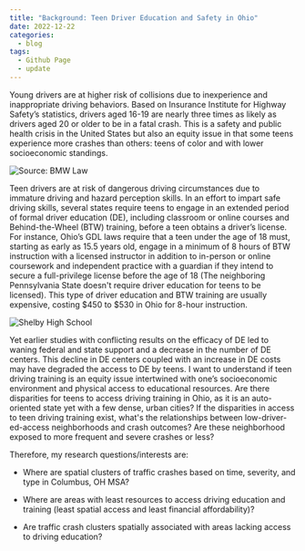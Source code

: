 ```yaml
---
title: "Background: Teen Driver Education and Safety in Ohio"
date: 2022-12-22
categories:
  - blog
tags:
  - Github Page
  - update
---
```


Young drivers are at higher risk of collisions due to inexperience and inappropriate driving behaviors. Based on Insurance Institute for Highway Safety’s statistics, drivers aged 16-19 are nearly three times as likely as drivers aged 20 or older to be in a fatal crash. This is a safety and public health crisis in the United States but also an equity issue in that some teens experience more crashes than others: teens of color and with lower socioeconomic standings.

![Source: BMW Law](https://bmwlawgroup.com/wp-content/uploads/2020/05/teendriversbarchart-3.jpg)

Teen drivers are at risk of dangerous driving circumstances due to immature driving and hazard perception skills. In an effort to impart safe driving skills, several states require teens to engage in an extended period of formal driver education (DE), including classroom or online courses and Behind-the-Wheel (BTW) training, before a teen obtains a driver’s license. For instance, Ohio’s GDL laws require that a teen under the age of 18 must, starting as early as 15.5 years old, engage in a minimum of 8 hours of BTW instruction with a licensed instructor in addition to in-person or online coursework and independent practice with a guardian if they intend to secure a full-privilege license before the age of 18 (The neighboring Pennsylvania State doesn't require driver education for teens to be licensed). This type of driver education and BTW training are usually expensive, costing  $\$$450 to $\$$530 in Ohio for 8-hour instruction.

![Shelby High School](https://sites.google.com/a/clevelandcountyschools.org/shelbyhighgoldenlions/_/rsrc/1558576744660/driver-education/Drivers%20Ed.png) 


Yet earlier studies with conflicting results on the efficacy of DE led to waning federal and state support and a decrease in the number of DE centers. This decline in DE centers coupled with an increase in DE costs may have degraded the access to DE by teens. I want to understand if teen driving training is an equity issue intertwined with one’s socioeconomic environment and physical access to educational resources. Are there disparities for teens to access driving training in Ohio, as it is an auto-oriented state yet with a few dense, urban cities? If the disparities in access to teen driving training exist, what's the relationships between low-driver-ed-access neighborhoods and crash outcomes? Are these neighborhood exposed to more frequent and severe crashes or less?


Therefore, my research questions/interests are:

- Where are spatial clusters of traffic crashes based on time, severity, and type in Columbus, OH MSA?

- Where are areas with least resources to access driving education and training (least spatial access and least financial affordability)?

- Are traffic crash clusters spatially associated with areas lacking access to driving education? 
